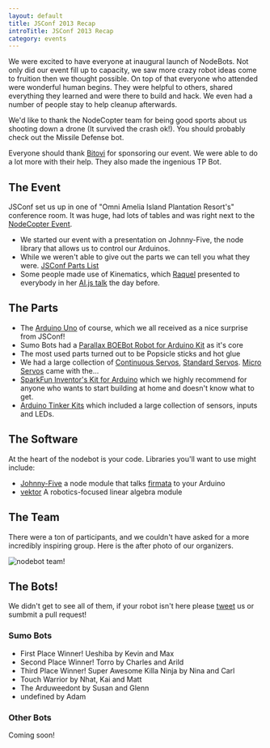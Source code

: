 ```yaml
---
layout: default
title: JSConf 2013 Recap
introTitle: JSConf 2013 Recap
category: events
---
```


We were excited to have everyone at inaugural launch of NodeBots. Not only did our event fill up to capacity, we saw more crazy robot ideas come to fruition then we thought possible. On top of that everyone who attended were wonderful human begins. They were helpful to others, shared everything they learned and were there to build and hack. We even had a number of people stay to help cleanup afterwards.

We'd like to thank the NodeCopter team for being good sports about us shooting down a drone (It survived the crash ok!). You should probably check out the Missile Defense bot.

Everyone should thank [Bitovi](http://bitovi.com/) for sponsoring our event. We were able to do a lot more with their help. They also made the ingenious TP Bot.

## The Event
JSConf set us up in one of "Omni Amelia Island Plantation Resort's" conference room. It was huge, had lots of tables and was right next to the [NodeCopter Event](http://nodecopter.com/2013/amelia-island/may-30).

 - We started our event with a presentation on Johnny-Five, the node library that allows us to control our Arduinos.
 - While we weren't able to give out the parts we can tell you what they were. [JSConf Parts List](parts.md)
 - Some people made use of Kinematics, which [Raquel](https://twitter.com/rockbot) presented to everybody in her [AI.js talk](https://speakerdeck.com/rockbot/ai-dot-js-robots-with-brains) the day before.

## The Parts

 - The [Arduino Uno](http://www.adafruit.com/products/50) of course, which we all received as a nice surprise from JSConf!
 - Sumo Bots had a [Parallax BOEBot Robot for Arduino Kit](http://www.adafruit.com/products/749) as it's core
 - The most used parts turned out to be Popsicle sticks and hot glue
 - We had a large collection of [Continuous Servos](http://www.adafruit.com/products/154), [Standard Servos](http://www.adafruit.com/products/155). [Micro Servos](http://www.adafruit.com/products/169) came with the...
 - [SparkFun Inventor's Kit for Arduino](https://www.sparkfun.com/products/11227) which we highly recommend for anyone who wants to start building at home and doesn't know what to get.
 - [Arduino Tinker Kits](http://store.arduino.cc/ww/index.php?main_page=index&cPath=16_17) which included a large collection of sensors, inputs and LEDs.

## The Software
At the heart of the nodebot is your code. Libraries you'll want to use might include:

 - [Johnny-Five](https://github.com/rwldrn/johnny-five) a node module that talks [firmata](http://firmata.org/) to your Arduino
 - [vektor](https://github.com/rockbot/vektor) A robotics-focused linear algebra module

## The Team
There were a ton of participants, and we couldn't have asked for a more
incredibly inspiring group. Here is the after photo of our organizers.

![nodebot team!](https://raw.github.com/voodootikigod/nodebots/master/img/team.JPG)

## The Bots!
We didn't get to see all of them, if your robot isn't here please [tweet](/core.html) us or sumbmit a pull request!

### Sumo Bots

 - First Place Winner! Ueshiba by Kevin and Max
 - Second Place Winner! Torro by Charles and Arild
 - Third Place Winner! Super Awesome Killa Ninja by Nina and Carl
 - Touch Warrior by Nhat, Kai and Matt
 - The Arduweedont by Susan and Glenn
 - undefined by Adam


### Other Bots
Coming soon!

